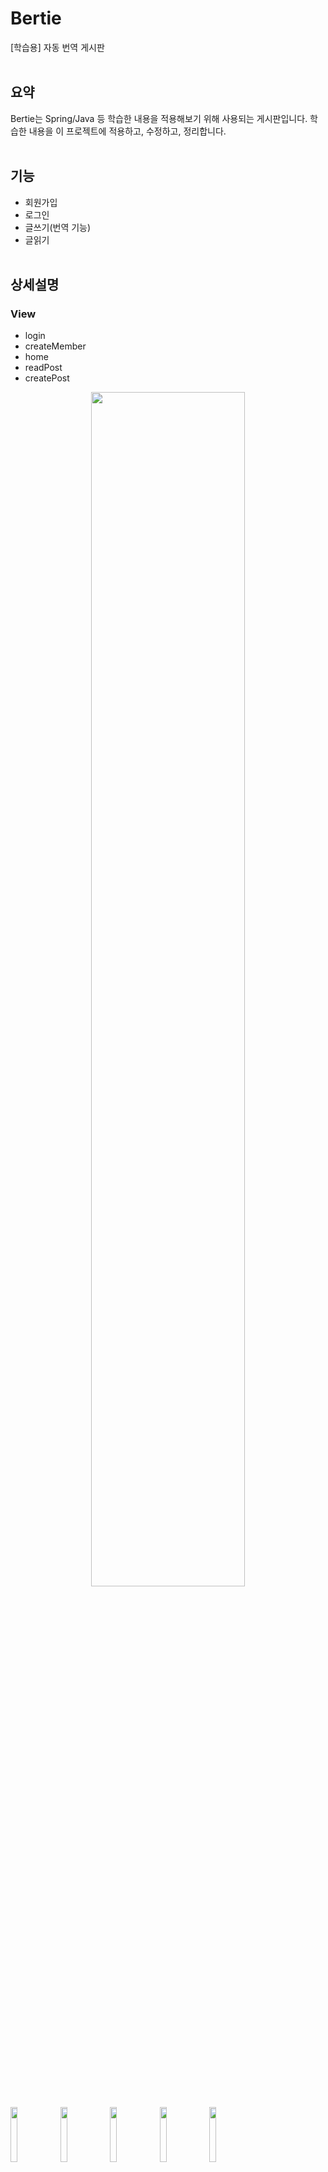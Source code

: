 # Bertie
[학습용] 자동 번역 게시판  
&nbsp;  

## 요약
Bertie는 Spring/Java 등 학습한 내용을 적용해보기 위해 사용되는 게시판입니다.
학습한 내용을 이 프로젝트에 적용하고, 수정하고, 정리합니다.  
&nbsp;  

## 기능
- 회원가입
- 로그인
- 글쓰기(번역 기능)
- 글읽기  
&nbsp;  

## 상세설명
### View
- login
- createMember
- home
- readPost
- createPost
<p align="center"><img src="/image/UserView.png" width="70%"></img></p>  
<p aling="right">
  <img src="/image/userView1.png" width="15%"></img>
  <img src="/image/userView2.png" width="15%"></img>
  <img src="/image/userView3.png" width="15%"></img>
  <img src="/image/userView4.png" width="15%"></img>
  <img src="/image/userView5.png" width="15%"></img>
</p>  

### Function
- 회원가입 (Join member)
- 로그인 (Login)
- 글쓰기 (Write post)
- 글읽기 (Read post)  
<p align="center"><img src="/image/Function.png" width="100%"></img></p>  

### Service
- MemberService#join
<p align="center"><img src="/image/MemberService%23join.png" width="50%"></img></p>  
- AuthService#authenticate
<p align="center"><img src="/image/AuthService%23authenticate.png" width="50%"></img></p>  
- LanguageService#translatePost
<p align="center"><img src="/image/LanguageService%23translatePost.png" width="70%"></img></p>  
- PostService#publish
<p align="center"><img src="/image/PostService%23publish.png" width="50%"></img></p>  
- PostService#readPost
<p align="center"><img src="/image/PostService%23readPost.png" width="50%"></img></p>  
&nbsp;  

## 학습내용
1. 패키지 구성
- controller / repository / service / domain / repository 를 나누어 정리  
&nbsp;  

2. 예외 처리
- 사용자 정의 exception 생성(RuntimeExeption)  
: 명료한 Exception 확인 및 처리
- 서비스에서 예외 re-throwing, 컨트롤러에서 try-catch  
: 컨트롤러에서 예외에 따른 response 처리
- Optional의 orElseThrow()  
: try-catch를 줄이기 위한 Optinal 활용
- Objects.requireNonNull(obj.get())  
: obj.get()의 반환 객체가 null이면 NullPointerException  
&nbsp;  

3. 테스트 코드
- when / given / then을 적용한 테스트코드 작성
- @TestPropertySource를 이용한 테스트용 properties 적용  
&nbsp;  

4. 설정파일
- 인터페이스를 반환하는 Bean 수동 등록
- 인터페이스를 다른 Bean에 주입  
&nbsp;  

5. API
- HttpHeaders를 이용한 header 설정
- HttpEntity를 이용한 request 설정
- restTmeplate를 이용한 request 
- responseEntity를 이용한 response 처리  
&nbsp;  

6. 세션
- HttpSession을 이용한 세션 등록  
: 사용자 식별 및 로그인 유지를 위한 세션 등록  
&nbsp;  

7. 캐시
- WebMvcConfigurer를 이용한 캐시 설정  
: 제한된 시간동안 캐시 사용, 이 후 서버에 재
